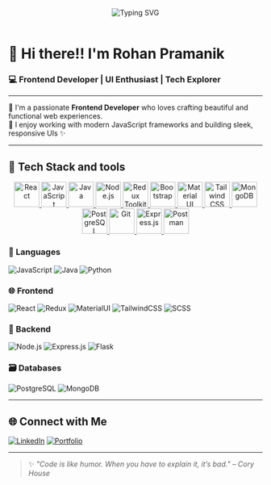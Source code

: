 <div align="center">
  <img src="https://readme-typing-svg.herokuapp.com?font=Source+Code+Pro&size=26&pause=1000&color=36BCF7&center=true&vCenter=true&width=600&height=80&lines=🙏+Welcome+to+my+GitHub+Profile🚀" alt="Typing SVG" />
</div>

<br>



# 👋 Hi there!! I'm **Rohan Pramanik**  
### 💻 Frontend Developer | UI Enthusiast | Tech Explorer

---

🌟 I'm a passionate **Frontend Developer** who loves crafting beautiful and functional web experiences.  
🚀 I enjoy working with modern JavaScript frameworks and building sleek, responsive UIs ✨

---

## 🚀 Tech Stack and tools
<p align="center">
  <a href="https://reactjs.org/" target="_blank">
    <img src="https://img.icons8.com/color/96/react-native.png" alt="React" width="50" height="50"/>
  </a>
  <a href="https://developer.mozilla.org/en-US/docs/Web/JavaScript" target="_blank">
    <img src="https://img.icons8.com/color/96/javascript.png" alt="JavaScript" width="50" height="50"/>
  </a>
  <a href="https://www.java.com/" target="_blank">
    <img src="https://img.icons8.com/color/96/java-coffee-cup-logo.png" alt="Java" width="50" height="50"/>
  </a>
  <a href="https://nodejs.org/" target="_blank">
    <img src="https://img.icons8.com/color/96/nodejs.png" alt="Node.js" width="50" height="50"/>
  </a>
  <a href="https://redux-toolkit.js.org/" target="_blank">
    <img src="https://img.icons8.com/external-tal-revivo-shadow-tal-revivo/96/external-redux-an-open-source-javascript-library-for-managing-application-state-logo-shadow-tal-revivo.png" alt="Redux Toolkit" width="50" height="50"/>
  </a>
  <a href="https://getbootstrap.com/" target="_blank">
    <img src="https://img.icons8.com/color/96/bootstrap.png" alt="Bootstrap" width="50" height="50"/>
  </a>
  <a href="https://mui.com/" target="_blank">
    <img src="https://img.icons8.com/color/96/material-ui.png" alt="Material UI" width="50" height="50"/>
  </a>
  <a href="https://tailwindcss.com/" target="_blank">
    <img src="https://img.icons8.com/color/96/tailwindcss.png" alt="Tailwind CSS" width="50" height="50"/>
  </a>
  <a href="https://www.mongodb.com/" target="_blank">
    <img src="https://img.icons8.com/color/96/mongodb.png" alt="MongoDB" width="50" height="50"/>
  </a>
  <a href="https://www.postgresql.org/" target="_blank">
    <img src="https://img.icons8.com/color/96/postgreesql.png" alt="PostgreSQL" width="50" height="50"/>
  </a>
  <a href="https://git-scm.com/" target="_blank">
    <img src="https://img.icons8.com/color/96/git.png" alt="Git" width="50" height="50"/>
  </a>
  <a href="https://expressjs.com/" target="_blank">
    <img src="https://expressjs.com/images/brand/logotype-light.svg" alt="Express.js" width="50" height="50"/>
  </a>
  <a href="https://www.postman.com/" target="_blank">
    <img src="https://img.icons8.com/external-tal-revivo-color-tal-revivo/96/external-postman-is-the-only-complete-api-development-environment-logo-color-tal-revivo.png" alt="Postman" width="50" height="50"/>
  </a>
</p>


### 🧠 Languages
![JavaScript](https://img.shields.io/badge/-JavaScript-F7DF1E?style=flat&logo=javascript&logoColor=000)
![Java](https://img.shields.io/badge/-Java-007396?style=flat&logo=java&logoColor=white)
![Python](https://img.shields.io/badge/-Python-3776AB?style=flat&logo=python&logoColor=white)

### 🌐 Frontend
![React](https://img.shields.io/badge/-React-61DAFB?style=flat&logo=react&logoColor=black)
![Redux](https://img.shields.io/badge/-Redux-764ABC?style=flat&logo=redux&logoColor=white)
![MaterialUI](https://img.shields.io/badge/-MaterialUI-0081CB?style=flat&logo=mui&logoColor=white)
![TailwindCSS](https://img.shields.io/badge/-TailwindCSS-38B2AC?style=flat&logo=tailwind-css&logoColor=white)
![SCSS](https://img.shields.io/badge/-SCSS-CC6699?style=flat&logo=sass&logoColor=white)

### 🔧 Backend
![Node.js](https://img.shields.io/badge/-Node.js-339933?style=flat&logo=node.js&logoColor=white)
![Express.js](https://img.shields.io/badge/-Express.js-000000?style=flat&logo=express&logoColor=white)
![Flask](https://img.shields.io/badge/-Flask-000000?style=flat&logo=flask&logoColor=white)

### 🗃️ Databases
![PostgreSQL](https://img.shields.io/badge/-PostgreSQL-336791?style=flat&logo=postgresql&logoColor=white)
![MongoDB](https://img.shields.io/badge/-MongoDB-47A248?style=flat&logo=mongodb&logoColor=white)

---

## 🌐 Connect with Me

[![LinkedIn](https://img.shields.io/badge/-LinkedIn-0077B5?style=flat&logo=linkedin&logoColor=white)](https://www.linkedin.com/in/rohan-pramanik/)
[![Portfolio](https://img.shields.io/badge/-Portfolio-black?style=flat&logo=internet-explorer&logoColor=white)](#) <!-- update this with your site if you have one -->

---

> ✨ *"Code is like humor. When you have to explain it, it’s bad." – Cory House*

